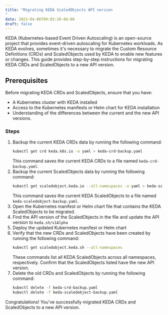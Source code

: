 ```yaml
---
title: "Migrating KEDA ScaledObjects API version
"
date: 2023-04-06T09:03:20-04:00
draft: false
---
```

 
KEDA (Kubernetes-based Event Driven Autoscaling) is an open-source project that provides event-driven autoscaling for Kubernetes workloads. As KEDA evolves, sometimes it's necessary to migrate the Custom Resource Definitions (CRDs) and ScaledObjects used by KEDA to enable new features or changes. This guide provides step-by-step instructions for migrating KEDA CRDs and ScaledObjects to a new API version.

## Prerequisites
Before migrating KEDA CRDs and ScaledObjects, ensure that you have:

- A Kubernetes cluster with KEDA installed
- Access to the Kubernetes manifests or Helm chart for KEDA installation
- Understanding of the differences between the current and the new API versions.

### Steps
1. Backup the current KEDA CRDs data by running the following command:
    ```bash
    kubectl get crd keda.k8s.io -o yaml > keda-crd-backup.yaml
    ```
    This command saves the current KEDA CRDs to a file named `keda-crd-backup.yaml`.
1. Backup the current ScaledObjects data by running the following command:
    ```bash
    kubectl get scaledobject.keda.io --all-namespaces -o yaml > keda-scaledobject-backup.yaml
    ```
    This command saves the current KEDA ScaledObjects to a file named `keda-scaledobject-backup.yaml`.
1. Open the Kubernetes manifest or Helm chart file that contains the KEDA ScaledObjects to be migrated.
1. Find the API version of the ScaledObjects in the file and update the API version to `keda.sh/v1Alpha`
1. Deploy the updated Kubernetes manifest or Helm chart
1. Verify that the new CRDs and ScaledObjects have been created by running the following command:
    ```bash
    kubectl get scaledobject.keda.sh --all-namespaces
    ```
    These commands list all KEDA ScaledObjects across all namespaces, respectively. Confirm that the ScaledObjects listed have the new API version.
1. Delete the old CRDs and ScaledObjects by running the following command:
    ```bash
    kubectl delete -f keda-crd-backup.yaml
    kubectl delete -f keda-scaledobject-backup.yaml
    ```
Congratulations! You've successfully migrated KEDA CRDs and ScaledObjects to a new API version.